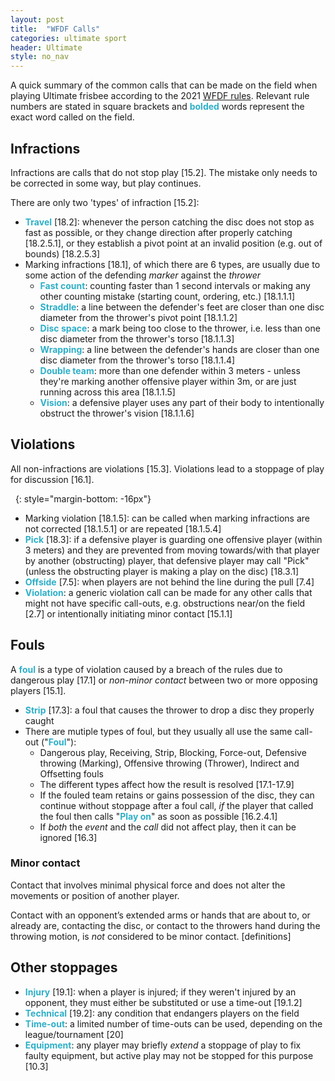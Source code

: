 ```yaml
---
layout: post
title:  "WFDF Calls"
categories: ultimate sport
header: Ultimate
style: no_nav
---
```


<style type="text/css">
  strong {
    color: #2dafc8;
  }
</style>

A quick summary of the common calls that can be made on the field when playing Ultimate frisbee according to the 2021 [WFDF rules](https://rules.wfdf.org/). Relevant rule numbers are stated in <span class="ref-link">square brackets</span> and **bolded** words represent the exact word called on the field.

## Infractions

Infractions are calls that do not stop play <span class="ref-link">[15.2]</span>. The mistake only needs to be corrected in some way, but play continues.

There are only two 'types' of infraction <span class="ref-link">[15.2]</span>:
- **Travel** <span class="ref-link">[18.2]</span>: whenever the person catching the disc does not stop as fast as possible, or they change direction after properly catching <span class="ref-link">[18.2.5.1]</span>, or they establish a pivot point at an invalid position (e.g. out of bounds) <span class="ref-link">[18.2.5.3]</span>
- Marking infractions <span class="ref-link">[18.1]</span>, of which there are 6 types, are usually due to some action of the defending *marker* against the *thrower*
  - **Fast count**: counting faster than 1 second intervals or making any other counting mistake (starting count, ordering, etc.) <span class="ref-link">[18.1.1.1]</span>
  - **Straddle**: a line between the defender's feet are closer than one disc diameter from the thrower's pivot point <span class="ref-link">[18.1.1.2]</span>
  - **Disc space**: a mark being too close to the thrower, i.e. less than one disc diameter from the thrower's torso <span class="ref-link">[18.1.1.3]</span>
  - **Wrapping**: a line between the defender's hands are closer than one disc diameter from the thrower's torso <span class="ref-link">[18.1.1.4]</span>
  - **Double team**: more than one defender within 3 meters - unless they're marking another offensive player within 3m, or are just running across this area <span class="ref-link">[18.1.1.5]</span>
  - **Vision**: a defensive player uses any part of their body to intentionally obstruct the thrower's vision <span class="ref-link">[18.1.1.6]</span>

## Violations

All non-infractions are violations <span class="ref-link">[15.3]</span>. Violations lead to a stoppage of play for discussion <span class="ref-link">[16.1]</span>.

&nbsp;
{: style="margin-bottom: -16px"}
- Marking violation <span class="ref-link">[18.1.5]</span>: can be called when marking infractions are not corrected <span class="ref-link">[18.1.5.1]</span> or are repeated <span class="ref-link">[18.1.5.4]</span>
- **Pick** <span class="ref-link">[18.3]</span>: if a defensive player is guarding one offensive player (within 3 meters) and they are prevented from moving towards/with that player by another (obstructing) player, that defensive player may call "Pick" (unless the obstructing player is making a play on the disc) <span class="ref-link">[18.3.1]</span>
- **Offside** <span class="ref-link">[7.5]</span>: when players are not behind the line during the pull <span class="ref-link">[7.4]</span>
- **Violation**: a generic violation call can be made for any other calls that might not have specific call-outs, e.g. obstructions near/on the field <span class="ref-link">[2.7]</span> or intentionally initiating minor contact <span class="ref-link">[15.1.1]</span>

## Fouls

A **foul** is a type of violation caused by a breach of the rules due to dangerous play <span class="ref-link">[17.1]</span> or *non-minor contact* between two or more opposing players <span class="ref-link">[15.1]</span>.

- **Strip** <span class="ref-link">[17.3]</span>: a foul that causes the thrower to drop a disc they properly caught
- There are mutiple types of foul, but they usually all use the same call-out ("**Foul**"):
  - Dangerous play, Receiving, Strip, Blocking, Force-out, Defensive throwing (Marking), Offensive throwing (Thrower), Indirect and Offsetting fouls
  - The different types affect how the result is resolved <span class="ref-link">[17.1-17.9]</span>
  - If the fouled team retains or gains possession of the disc, they can continue without stoppage after a foul call, *if* the player that called the foul then calls "**Play on**" as soon as possible <span class="ref-link">[16.2.4.1]</span>
  - If *both* the *event* and the *call* did not affect play, then it can be ignored <span class="ref-link">[16.3]</span>

### Minor contact

Contact that involves minimal physical force and does not alter the movements or position of another player.

Contact with an opponent’s extended arms or hands that are about to, or already are, contacting the disc, or contact to the throwers hand during the throwing motion, is *not* considered to be minor contact. <span class="ref-link">[definitions]</span>

## Other stoppages

- **Injury** <span class="ref-link">[19.1]</span>: when a player is injured; if they weren't injured by an opponent, they must either be substituted or use a time-out <span class="ref-link">[19.1.2]</span>
- **Technical** <span class="ref-link">[19.2]</span>: any condition that endangers players on the field
- **Time-out**: a limited number of time-outs can be used, depending on the league/tournament <span class="ref-link">[20]</span>
- **Equipment**: any player may briefly *extend* a stoppage of play to fix faulty equipment, but active play may not be stopped for this purpose <span class="ref-link">[10.3]</span>
